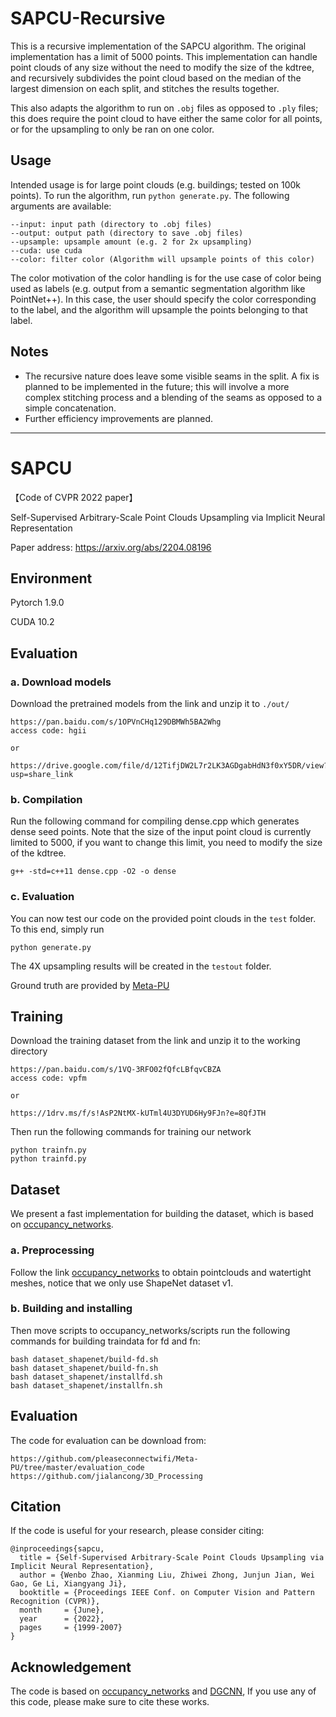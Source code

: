 # SAPCU-Recursive

This is a recursive implementation of the SAPCU algorithm. The original implementation has a limit of 5000 points. This implementation can handle point clouds of any size without the need to modify the size of the kdtree, and recursively subdivides the point cloud based on the median of the largest dimension on each split, and stitches the results together.

This also adapts the algorithm to run on `.obj` files as opposed to `.ply` files; this does require the point cloud to have either the same color for all points, or for the upsampling to only be ran on one color.

## Usage

Intended usage is for large point clouds (e.g. buildings; tested on 100k points). 
To run the algorithm, run `python generate.py`. The following arguments are available:
```
--input: input path (directory to .obj files)
--output: output path (directory to save .obj files)
--upsample: upsample amount (e.g. 2 for 2x upsampling)
--cuda: use cuda
--color: filter color (Algorithm will upsample points of this color)
```


The color motivation of the color handling is for the use case of color being used as labels (e.g. output from a semantic segmentation algorithm like PointNet++). In this case, the user should specify the color corresponding to the label, and the algorithm will upsample the points belonging to that label.

## Notes

- The recursive nature does leave some visible seams in the split. A fix is planned to be implemented in the future; this will involve a more complex stitching process and a blending of the seams as opposed to a simple concatenation.
- Further efficiency improvements are planned.

___

# SAPCU
【Code of CVPR 2022 paper】 

Self-Supervised Arbitrary-Scale Point Clouds Upsampling via Implicit Neural Representation

Paper address: https://arxiv.org/abs/2204.08196

## Environment
Pytorch 1.9.0

CUDA 10.2

## Evaluation
### a. Download models
Download the pretrained models from the link and unzip it to  `./out/`
```
https://pan.baidu.com/s/1OPVnCHq129DBMWh5BA2Whg 
access code: hgii 

or

https://drive.google.com/file/d/12TifjDW2L7r2LK3AGDgabHdN3f0xY5DR/view?usp=share_link
```
### b. Compilation
Run the following command for compiling dense.cpp which generates dense seed points.
Note that the size of the input point cloud is currently limited to 5000, if you want to change this limit, you need to modify the size of the kdtree.
```
g++ -std=c++11 dense.cpp -O2 -o dense
```
### c. Evaluation
You can now test our code on the provided point clouds in the `test` folder. To this end, simply run
```
python generate.py
```
The 4X upsampling results will be created in the `testout` folder.

Ground truth are provided by [Meta-PU](https://drive.google.com/file/d/1dnSgI1UXBPucZepP8bPhfGYJEJ6kY6ig/view?usp=sharing)

## Training
Download the training dataset from the link and unzip it to the working directory
```
https://pan.baidu.com/s/1VQ-3RFO02fQfcLBfqvCBZA 
access code: vpfm

or

https://1drv.ms/f/s!AsP2NtMX-kUTml4U3DYUD6Hy9FJn?e=8QfJTH
```

Then run the following commands for training our network
```
python trainfn.py
python trainfd.py
```
## Dataset
We present a fast implementation for building the dataset, which is based on [occupancy_networks](https://github.com/autonomousvision/occupancy_networks/).
### a. Preprocessing
Follow the link [occupancy_networks](https://github.com/autonomousvision/occupancy_networks#building-the-dataset) to obtain pointclouds and watertight meshes, notice that we only use ShapeNet dataset v1.

### b. Building and installing
Then move scripts to occupancy_networks/scripts run the following commands for building traindata for fd and fn:
```
bash dataset_shapenet/build-fd.sh
bash dataset_shapenet/build-fn.sh
bash dataset_shapenet/installfd.sh
bash dataset_shapenet/installfn.sh
```
## Evaluation
The code for evaluation can be download from:
```
https://github.com/pleaseconnectwifi/Meta-PU/tree/master/evaluation_code
https://github.com/jialancong/3D_Processing
```
## Citation
If the code is useful for your research, please consider citing:
  
    @inproceedings{sapcu,
      title = {Self-Supervised Arbitrary-Scale Point Clouds Upsampling via Implicit Neural Representation},
      author = {Wenbo Zhao, Xianming Liu, Zhiwei Zhong, Junjun Jian, Wei Gao, Ge Li, Xiangyang Ji},
      booktitle = {Proceedings IEEE Conf. on Computer Vision and Pattern Recognition (CVPR)},
      month     = {June},
      year      = {2022},
      pages     = {1999-2007}
    }


## Acknowledgement
The code is based on [occupancy_networks](https://github.com/autonomousvision/occupancy_networks/) and [DGCNN](https://github.com/WangYueFt/dgcnn), If you use any of this code, please make sure to cite these works.
